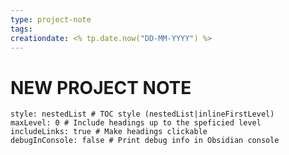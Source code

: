 ```yaml
---
type: project-note
tags:
creationdate: <% tp.date.now("DD-MM-YYYY") %>
---
```

# NEW PROJECT NOTE
```table-of-contents
style: nestedList # TOC style (nestedList|inlineFirstLevel)
maxLevel: 0 # Include headings up to the speficied level
includeLinks: true # Make headings clickable
debugInConsole: false # Print debug info in Obsidian console
```
